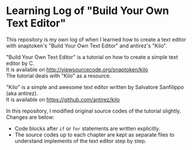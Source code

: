 # Learning Log of "Build Your Own Text Editor"
This repository is my own log of when I learned how to create a text editor with snaptoken's "Build Your Own Text Editor" and antirez's "Kilo".

"Build Your Own Text Editor" is a tutorial on how to create a simple text editor by C.  
It is available on http://viewsourcecode.org/snaptoken/kilo  
The tutorial deals with "Kilo" as a resource.  

"Kilo" is a simple and awesome text editor written by Salvatore Sanfilippo (aka antirez).  
It is available on https://github.com/antirez/kilo

In this repository, I modified original source codes of the tutorial slightly.  
Changes are below:

- Code blocks after `if` or `for` statements are written explicitly.
- The source codes up to each chapter are kept as separate files to understand implements of the text editor step by step.

